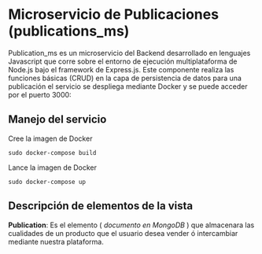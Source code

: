 # Microservicio de Publicaciones (publications_ms)

Publication_ms es un microservicio del Backend desarrollado en lenguajes Javascript que corre sobre el entorno de ejecución multiplataforma de Node.js bajo el framework de Express.js.
Este componente realiza las funciones básicas (CRUD) en la capa de persistencia de datos para una publicación el servicio se despliega mediante Docker y se puede acceder por el puerto 3000:

## Manejo del servicio

Cree la imagen de Docker
```
sudo docker-compose build
```

Lance la imagen de Docker
```
sudo docker-compose up
```



## Descripción de elementos de la vista

**Publication**: Es el elemento ( _documento en MongoDB_ ) que almacenara las cualidades de un producto  que el usuario desea vender ó intercambiar mediante nuestra plataforma.
